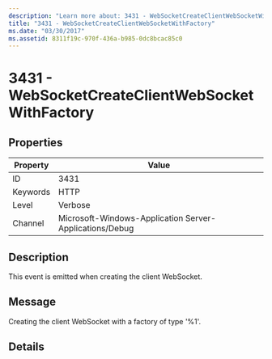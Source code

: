 ```yaml
---
description: "Learn more about: 3431 - WebSocketCreateClientWebSocketWithFactory"
title: "3431 - WebSocketCreateClientWebSocketWithFactory"
ms.date: "03/30/2017"
ms.assetid: 8311f19c-970f-436a-b985-0dc8bcac85c0
---
```

# 3431 - WebSocketCreateClientWebSocketWithFactory

## Properties

| Property | Value |
| - | - |
|ID|3431|  
|Keywords|HTTP|  
|Level|Verbose|  
|Channel|Microsoft-Windows-Application Server-Applications/Debug|  
  
## Description  

 This event is emitted when creating the client WebSocket.  
  
## Message  

 Creating the client WebSocket with a factory of type '%1'.  
  
## Details
